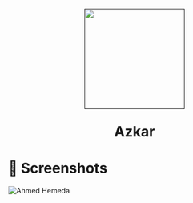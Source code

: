 <h1 align="center">
  <br>
  <a href=""><img src="https://user-images.githubusercontent.com/101954795/177343062-6e1e56ef-275f-417a-81dc-d48587e09801.png" width="200" hspace="4"></a>

  <br>
  
  Azkar
  
</h1>

# 📱 Screenshots #

![Ahmed Hemeda](https://user-images.githubusercontent.com/101954795/181933003-e30f5c5e-32b1-41f3-81af-3f90906bee6f.jpg)
